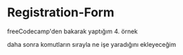 # Registration-Form
freeCodecamp'den bakarak yaptığım 4. örnek

daha sonra komutların sırayla ne işe yaradığını ekleyeceğim
